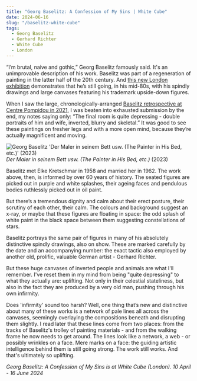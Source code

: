 ```yaml
---
title: "Georg Baselitz: A Confession of My Sins | White Cube"
date: 2024-06-16
slug: "/baselitz-white-cube"
tags:
  - Georg Baselitz
  - Gerhard Richter
  - White Cube
  - London
---
```


“I’m brutal, naive and gothic,” Georg Baselitz famously said. It's an unimprovable description of his work. Baselitz was part of a regeneration of painting in the latter half of the 20th century. And [this new London exhibition](https://www.whitecube.com/gallery-exhibitions/georg-baselitz-bermondsey-2024) demonstrates that he’s still going, in his mid-80s, with his spindly drawings and large canvases featuring his trademark upside-down figures.

When I saw the large, chronologically-arranged [Baselitz retrospective at Centre Pompidou in 2021](https://www.centrepompidou.fr/en/program/calendar/event/RqzdcSS), I was beaten into exhausted submission by the end, my notes saying only: “The final room is quite depressing - double portraits of him and wife, inverted, blurry and skeletal.” It was good to see these paintings on fresher legs and with a more open mind, because they’re actually magnificent and moving.

![Georg Baselitz 'Der Maler in seinem Bett usw. (The Painter in His Bed, etc.)' (2023)](/baselitz-white-cube-1.jpeg)
*Der Maler in seinem Bett usw. (The Painter in His Bed, etc.)* (2023)

Baselitz met Elke Kretschmar in 1958 and married her in 1962. The work above, then, is informed by over 60 years of history. The seated figures are picked out in purple and white splashes, their ageing faces and pendulous bodies ruthlessly picked out in oil paint.

But there’s a tremendous dignity and calm about their erect posture, their scrutiny of each other, their calm. The colours and background suggest an x-ray, or maybe that these figures are floating in space: the odd splash of white paint in the black space between them suggesting constellations of stars.

Baselitz portrays the same pair of figures in many of his absolutely distinctive spindly drawings, also on show. These are marked carefully by the date and an accompanying number: the exact tactic also employed by another old, prolific, valuable German artist - Gerhard Richter.

But these huge canvases of inverted people and animals are what I'll remember. I've reset them in my mind from being "quite depressing" to what they actually are: uplifting. Not only in their celestial stateliness, but also in the fact they are produced by a very old man, pushing through his own infirmity.

Does 'infirmity' sound too harsh? Well, one thing that’s new and distinctive about many of these works is a network of pale lines all across the canvases, seemingly overlaying the compositions beneath and disrupting them slightly. I read later that these lines come from two places: from the tracks of Baselitz's trolley of painting materials - and from the walking frame he now needs to get around. The lines look like a network, a web - or possibly wrinkles on a face. Mere marks on a face: the guiding artistic intelligence behind them is still going strong. The work still works. And that's ultimately so uplifting.

_Georg Baselitz: A Confession of My Sins is at White Cube (London). 10 April - 16 June 2024_
